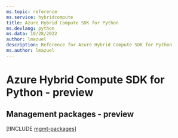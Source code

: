 ```yaml
---
ms.topic: reference
ms.service: hybridcompute
title: Azure Hybrid Compute SDK for Python
ms.devlang: python
ms.data: 10/28/2022
author: lmazuel
description: Reference for Azure Hybrid Compute SDK for Python
ms.author: lmazuel
---
```

# Azure Hybrid Compute SDK for Python - preview

## Management packages - preview
[!INCLUDE [mgmt-packages](hybrid-compute-mgmt-index.md)]
